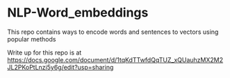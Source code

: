 # NLP-Word_embeddings
This repo contains ways to encode words and sentences to vectors using popular methods  

Write up for this repo is  at https://docs.google.com/document/d/1tqKdTTwfdQqTUZ_xQUauhzMX2M2JL2PKoPtLnzi5y6g/edit?usp=sharing
